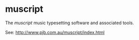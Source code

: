 # muscript
The *muscript* music typesetting software and associated tools.

See: http://www.pjb.com.au/muscript/index.html
